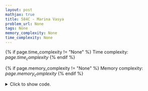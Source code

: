 ```yaml
---
layout: post
mathjax: true
title: 584C - Marina Vasya
problem_url: None
tags: None
memory_complexity: None
time_complexity: None
---
```




{% if page.time_complexity != "None" %}
Time complexity: ${{ page.time_complexity }}$
{% endif %}

{% if page.memory_complexity != "None" %}
Memory complexity: ${{ page.memory_complexity }}$
{% endif %}

<details>
<summary>
<p style="display:inline">Click to show code.</p>
</summary>
```cpp
{% raw %}
using namespace std;
int n, t;
string s1, s2;
int count_matching_indexes(void)
{
    int ans = 0;
    for (int i = 0; i < n; ++i)
        if (s1[i] == s2[i])
            ++ans;
    return ans;
}
char anything_but(char c, char d)
{
    for (char x = 'a'; x <= 'z'; ++x)
        if (x != c and x != d)
            return x;
    return 0;
}
string solve(void)
{
    string ans(n, ' ');
    int pt = n - t;
    int match_ix = count_matching_indexes();
    int rm_1 = max(0, pt - match_ix);
    int rm_2 = rm_1;
    int pmatch = min(match_ix, pt);
    for (int i = 0; i < n; ++i)
    {
        if (s1[i] != s2[i])
        {
            if (rm_1 > 0)
            {
                ans[i] = s1[i];
                --rm_1;
            }
            else if (rm_2 > 0)
            {
                ans[i] = s2[i];
                --rm_2;
            }
            else
                ans[i] = anything_but(s1[i], s2[i]);
        }
        else
        {
            if (pmatch > 0)
            {
                ans[i] = s1[i];
                --pmatch;
            }
            else
                ans[i] = anything_but(s1[i], s2[i]);
        }
    }
    if (rm_1 > 0 or rm_2 > 0)
        return "-1";
    else
        return ans;
}
int main(void)
{
    cin >> n >> t >> s1 >> s2;
    cout << solve() << endl;
    return 0;
}

{% endraw %}
```
</details>


